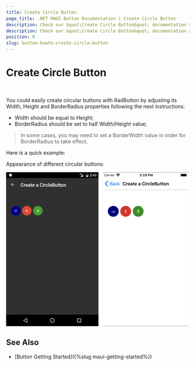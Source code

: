 ```yaml
---
title: Create Circle Button
page_title: .NET MAUI Button Documentation | Create Circle Button
description: Check our &quot;Create Circle Button&quot; documentation article for Telerik Button for .NET MAUI control.
description: Check our &quot;Create Circle Button&quot; documentation article for Telerik Button for .NET MAUI control.
position: 0
slug: button-howto-create-circle-button
---
```


# Create Circle Button

&nbsp;

You could easily create circular buttons with RadButton by adjusting its Width, Height and BorderRadius properties following the next instructions:

* Width should be equal to Height;
* BorderRadius should be set to half Width/Height value;


> In some cases, you may need to set a BorderWidth value in order for BorderRadius to take effect.

Here is a quick example:

<snippet id='button-circular-xaml'/>

Appearance of different circular buttons:

![Button Key Features Example](../images/button-howto-circlebutton.png)

## See Also

- [Button Getting Started]({%slug maui-getting-started%})
